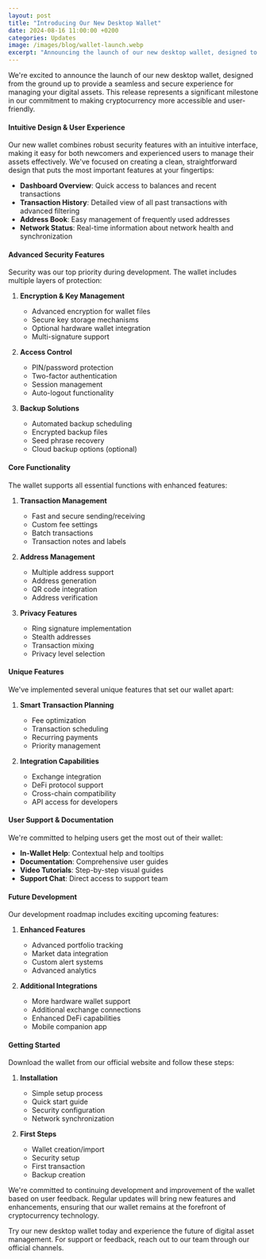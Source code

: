 ```yaml
---
layout: post
title: "Introducing Our New Desktop Wallet"
date: 2024-08-16 11:00:00 +0200
categories: Updates
image: /images/blog/wallet-launch.webp
excerpt: "Announcing the launch of our new desktop wallet, designed to provide a seamless and secure experience for managing your digital assets."
---
```


We're excited to announce the launch of our new desktop wallet, designed from the ground up to provide a seamless and secure experience for managing your digital assets. This release represents a significant milestone in our commitment to making cryptocurrency more accessible and user-friendly.

#### Intuitive Design & User Experience

Our new wallet combines robust security features with an intuitive interface, making it easy for both newcomers and experienced users to manage their assets effectively. We've focused on creating a clean, straightforward design that puts the most important features at your fingertips:

- **Dashboard Overview**: Quick access to balances and recent transactions
- **Transaction History**: Detailed view of all past transactions with advanced filtering
- **Address Book**: Easy management of frequently used addresses
- **Network Status**: Real-time information about network health and synchronization

#### Advanced Security Features

Security was our top priority during development. The wallet includes multiple layers of protection:

1. **Encryption & Key Management**
   - Advanced encryption for wallet files
   - Secure key storage mechanisms
   - Optional hardware wallet integration
   - Multi-signature support

2. **Access Control**
   - PIN/password protection
   - Two-factor authentication
   - Session management
   - Auto-logout functionality

3. **Backup Solutions**
   - Automated backup scheduling
   - Encrypted backup files
   - Seed phrase recovery
   - Cloud backup options (optional)

#### Core Functionality

The wallet supports all essential functions with enhanced features:

1. **Transaction Management**
   - Fast and secure sending/receiving
   - Custom fee settings
   - Batch transactions
   - Transaction notes and labels

2. **Address Management**
   - Multiple address support
   - Address generation
   - QR code integration
   - Address verification

3. **Privacy Features**
   - Ring signature implementation
   - Stealth addresses
   - Transaction mixing
   - Privacy level selection

#### Unique Features

We've implemented several unique features that set our wallet apart:

1. **Smart Transaction Planning**
   - Fee optimization
   - Transaction scheduling
   - Recurring payments
   - Priority management

2. **Integration Capabilities**
   - Exchange integration
   - DeFi protocol support
   - Cross-chain compatibility
   - API access for developers

#### User Support & Documentation

We're committed to helping users get the most out of their wallet:

- **In-Wallet Help**: Contextual help and tooltips
- **Documentation**: Comprehensive user guides
- **Video Tutorials**: Step-by-step visual guides
- **Support Chat**: Direct access to support team

#### Future Development

Our development roadmap includes exciting upcoming features:

1. **Enhanced Features**
   - Advanced portfolio tracking
   - Market data integration
   - Custom alert systems
   - Advanced analytics

2. **Additional Integrations**
   - More hardware wallet support
   - Additional exchange connections
   - Enhanced DeFi capabilities
   - Mobile companion app

#### Getting Started

Download the wallet from our official website and follow these steps:

1. **Installation**
   - Simple setup process
   - Quick start guide
   - Security configuration
   - Network synchronization

2. **First Steps**
   - Wallet creation/import
   - Security setup
   - First transaction
   - Backup creation

We're committed to continuing development and improvement of the wallet based on user feedback. Regular updates will bring new features and enhancements, ensuring that our wallet remains at the forefront of cryptocurrency technology.

Try our new desktop wallet today and experience the future of digital asset management. For support or feedback, reach out to our team through our official channels.
